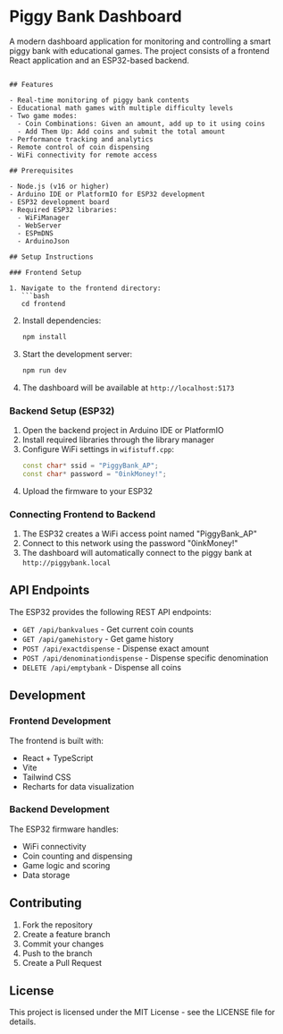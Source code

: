 # Piggy Bank Dashboard

A modern dashboard application for monitoring and controlling a smart piggy bank with educational games. The project consists of a frontend React application and an ESP32-based backend.

```

## Features

- Real-time monitoring of piggy bank contents
- Educational math games with multiple difficulty levels
- Two game modes:
  - Coin Combinations: Given an amount, add up to it using coins
  - Add Them Up: Add coins and submit the total amount
- Performance tracking and analytics
- Remote control of coin dispensing
- WiFi connectivity for remote access

## Prerequisites

- Node.js (v16 or higher)
- Arduino IDE or PlatformIO for ESP32 development
- ESP32 development board
- Required ESP32 libraries:
  - WiFiManager
  - WebServer
  - ESPmDNS
  - ArduinoJson

## Setup Instructions

### Frontend Setup

1. Navigate to the frontend directory:
   ```bash
   cd frontend
   ```

2. Install dependencies:
   ```bash
   npm install
   ```

3. Start the development server:
   ```bash
   npm run dev
   ```

4. The dashboard will be available at `http://localhost:5173`

### Backend Setup (ESP32)

1. Open the backend project in Arduino IDE or PlatformIO
2. Install required libraries through the library manager
3. Configure WiFi settings in `wifistuff.cpp`:
   ```cpp
   const char* ssid = "PiggyBank_AP";
   const char* password = "0inkMoney!";
   ```
4. Upload the firmware to your ESP32

### Connecting Frontend to Backend

1. The ESP32 creates a WiFi access point named "PiggyBank_AP"
2. Connect to this network using the password "0inkMoney!"
3. The dashboard will automatically connect to the piggy bank at `http://piggybank.local`

## API Endpoints

The ESP32 provides the following REST API endpoints:

- `GET /api/bankvalues` - Get current coin counts
- `GET /api/gamehistory` - Get game history
- `POST /api/exactdispense` - Dispense exact amount
- `POST /api/denominationdispense` - Dispense specific denomination
- `DELETE /api/emptybank` - Dispense all coins

## Development

### Frontend Development

The frontend is built with:
- React + TypeScript
- Vite
- Tailwind CSS
- Recharts for data visualization

### Backend Development

The ESP32 firmware handles:
- WiFi connectivity
- Coin counting and dispensing
- Game logic and scoring
- Data storage

## Contributing

1. Fork the repository
2. Create a feature branch
3. Commit your changes
4. Push to the branch
5. Create a Pull Request

## License

This project is licensed under the MIT License - see the LICENSE file for details.

